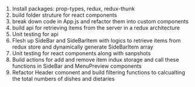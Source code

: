 1. Install packages: prop-types, redux, redux-thunk
2. build folder struture for react components
3. break down code in App.js and refactor them into custom components
4. build api for retrieving items from the server in a redux architecture
5. Unit testing for api
6. Flesh up SideBar and SideBarItem with logics to retrieve items from redux store and dynamically generate SideBarItem array
7. Unit testing for react components along with sanpshots
8. Build actions for add and remove item indux storage and call these functions in SideBar and MenuPreview components
9. Refactor Header comonent and build filtering functions to calcualting the total numbers of dishes and dietaries
